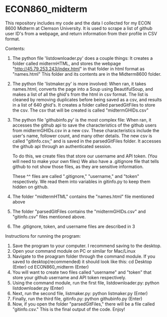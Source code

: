 # ECON860_midterm
This repository includes my code and the data I collected for my ECON 8600 Midterm at Clemson University. It is used to scrape a list of github user ID's from a webpage, and return information from their profile in CSV format.

Contents:

1.	The python file 'listdownloader.py' does a couple things: 
      It creates a folder called midtermHTML, and stores the webpage "http://45.79.253.243/index.html" in that folder in html format as "names.html" 
      This folder and its contents are in the Midterm8600 folder.
2.	The python file 'listmaker.py' is more involved: 
    	When ran, it takes names.html, converts the page into a Soup using BeautifulSoup, and makes a list of all the ghid's from the html in csv format. 
      The list is cleaned by removing duplicates before being saved as a csv, and results in a list of 640 ghid's. 
      It creates a folder called parsedGitFiles to store the csv. 
      The csv that will be created is called "midtermGHIDs.csv"
3.	The python file 'githubinfo.py' is the most complex file: 
    	When ran, it accesses the github api to save the characteristics of the github users from midtermGHIDs.csv in a new csv. 
      These characteristics include the user's name, follower count, and many other details. 
      The new csv is called "gitinfo.csv," and is saved in the parsedGitFiles folder. 
      It accesses the github api through an authenticated session. 
      
      To do this, we create files that store our username and API token. (You will need to make your own files)
      We also have a .gitignore file that tells github to not show those files, as they are sensitive information.
      
      These ^^ files are called ".gitignore," "username," and "token" respectively.
      We read them into variables in gitinfo.py to keep them hidden on github.
4.	The folder "midtermHTML" contains the "names.html" file mentioned above
5.	The folder "parsedGitFiles contains the "midtermGHIDs.csv" and "gitinfo.csv" files mentioned above.
6.	The .gitignore, token, and username files are described in 3

Instructions for running the program:

1.	Save the program to your computer. I recommend saving to the desktop.
2.	Open your command module on PC or similar for Mac/Linux
3.	Navigate to the proagram folder through the command module. If you saved to desktop(recommended) it should look like this: cd Desktop (Enter) cd ECON860_midterm (Enter)
4.	You will want to create two files called "username" and "token" that store your github username and API token respectively. 
5.	Using the command module, run the first file, listdownloader.py: python listdownloader.py (Enter)
6.	Next, run the second file, listmaker.py: python listmaker.py (Enter)
7.	Finally, run the third file, gitinfo.py: python githubinfo.py (Enter)
8.	Now, if you open the folder "parsedGitFiles," there will be a file called "gitinfo.csv." This is the final output of the code. Enjoy!
